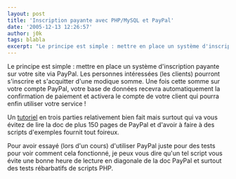 ```yaml
---
layout: post
title: 'Inscription payante avec PHP/MySQL et PayPal'
date: '2005-12-13 12:26:57'
author: j0k
tags: blabla
excerpt: "Le principe est simple : mettre en place un système d'inscription payante sur votre site via PayPal.     \nLes personnes intéressées (les clients) pourront s'inscrire et s'acquitter d'une modique somme. Une fois cette somme sur votre compte PayPal, votre base de données recevra automatiquement la confirmation de paiement et activera le compte de votre client qui      …"
---
```


Le principe est simple : mettre en place un système d'inscription payante sur votre site via PayPal.
Les personnes intéressées (les clients) pourront s'inscrire et s'acquitter d'une modique somme. Une fois cette somme sur votre compte PayPal, votre base de données recevra automatiquement la confirmation de paiement et activera le compte de votre client qui pourra enfin utiliser votre service !

Un [tutoriel](http://www.althacker.com/index.php?main=read&amp;article=14) en trois parties relativement bien fait mais surtout qui va vous évitez de lire la doc de plus 150 pages de PayPal et d'avoir à faire à des scripts d'exemples fournit tout foireux.

Pour avoir essayé (lors d'un cours) d'utiliser PayPal juste pour des tests pour voir comment cela fonctionné, je peux vous dire qu'un tel script vous évite une bonne heure de lecture en diagonale de la doc PayPal et surtout des tests rébarbatifs de scripts PHP.

